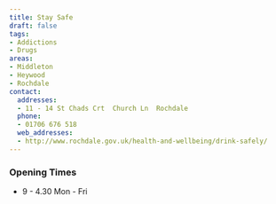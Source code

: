 ```yaml
---
title: Stay Safe
draft: false
tags:
- Addictions
- Drugs
areas:
- Middleton
- Heywood
- Rochdale
contact:
  addresses:
  - 11 - 14 St Chads Crt  Church Ln  Rochdale
  phone:
  - 01706 676 518
  web_addresses:
  - http://www.rochdale.gov.uk/health-and-wellbeing/drink-safely/
---
```


### Opening Times
* 9 - 4.30 Mon - Fri

